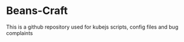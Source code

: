 # Beans-Craft

This is a github repository used for kubejs scripts, config files and bug complaints
